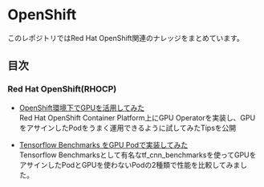 # OpenShift
このレポジトリではRed Hat OpenShift関連のナレッジをまとめています。

## 目次
### Red Hat OpenShift(RHOCP)
- [OpenShift環境下でGPUを活用してみた](GPU_Operator)  
Red Hat OpenShift Container Platform上にGPU Operatorを実装し、GPUをアサインしたPodをうまく運用できるように試してみたTipsを公開

- [Tensorflow Benchmarks をGPU Podで実装してみた](Tensorflow_Benchmarks)  
Tensorflow Benchmarksとして有名なtf_cnn_benchmarksを使ってGPUをアサインしたPodとGPUを使わないPodの2種類で性能を比較してみました。
